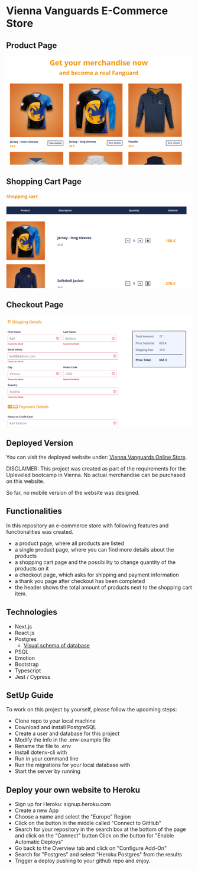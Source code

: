 <!-- Todo: Insert Screenshots -->

# Vienna Vanguards E-Commerce Store

## Product Page

![Screenshot 1](./public/screenshot1.PNG)

## Shopping Cart Page

![Screenshot 2](./public/screenshot2.PNG)

## Checkout Page

![Screenshot 3](./public/screenshot3.PNG)

## Deployed Version

You can visit the deployed website under:
[Vienna Vanguards Online Store](https://vv-online-store.herokuapp.com/).

DISCLAIMER:
This project was created as part of the requirements for the Upleveled bootcamp in Vienna.
No actual merchandise can be purchased on this website.

So far, no mobile version of the website was designed.

## Functionalities

In this repository an e-commerce store with following features and functionalities was created.

- a product page, where all products are listed
- a single product page, where you can find more details about the products
- a shopping cart page and the possibility to change quantity of the products on it
- a checkout page, which asks for shipping and payment information
- a thank you page after checkout has been completed
- the header shows the total amount of products next to the shopping cart item.

## Technologies

- Next.js
- React.js
- Postgres
  - [Visual schema of database](https://drawsql.app/upleveled/diagrams/upleveled-final-project#)
- PSQL
- Emotion
- Bootstrap
- Typescript
- Jest / Cypress

## SetUp Guide

To work on this project by yourself, please follow the upcoming steps:

- Clone repo to your local machine
- Download and install PostgreSQL
- Create a user and database for this project
- Modify the info in the .env-example file
- Rename the file to .env
- Install dotenv-cli with <yarn global add dotenv-cli>
- Run <yarn install> in your command line
- Run the migrations for your local database with <yarn migrateup>
- Start the server by running <yarn dev>

## Deploy your own website to Heroku

- Sign up for Heroku: signup.heroku.com
- Create a new App
- Choose a name and select the "Europe" Region
- Click on the button in the middle called "Connect to GitHub"
- Search for your repository in the search box at the bottom of the page and click on the "Connect" button Click on the button for "Enable Automatic Deploys"
- Go back to the Overview tab and click on "Configure Add-On"
- Search for "Postgres" and select "Heroku Postgres" from the results
- Trigger a deploy pushing to your github repo and enjoy.

